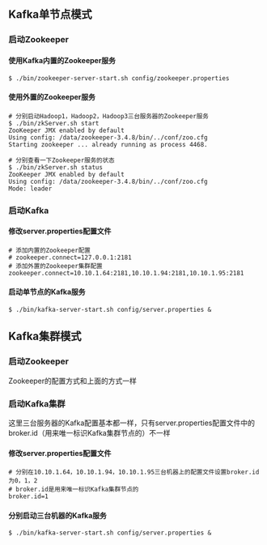 ## Kafka单节点模式

### 启动Zookeeper

#### 使用Kafka内置的Zookeeper服务
```
$ ./bin/zookeeper-server-start.sh config/zookeeper.properties
```

#### 使用外置的Zookeeper服务
```
# 分别启动Hadoop1，Hadoop2，Hadoop3三台服务器的Zookeeper服务
$ ./bin/zkServer.sh start
ZooKeeper JMX enabled by default
Using config: /data/zookeeper-3.4.8/bin/../conf/zoo.cfg
Starting zookeeper ... already running as process 4468.

# 分别查看一下Zookeeper服务的状态
$ ./bin/zkServer.sh status
ZooKeeper JMX enabled by default
Using config: /data/zookeeper-3.4.8/bin/../conf/zoo.cfg
Mode: leader
```

### 启动Kafka

#### 修改server.properties配置文件
```
# 添加内置的Zookeeper配置
# zookeeper.connect=127.0.0.1:2181
# 添加外置的Zookeeper集群配置
zookeeper.connect=10.10.1.64:2181,10.10.1.94:2181,10.10.1.95:2181
```

#### 启动单节点的Kafka服务
```
$ ./bin/kafka-server-start.sh config/server.properties &
```

## Kafka集群模式

### 启动Zookeeper

Zookeeper的配置方式和上面的方式一样

### 启动Kafka集群

这里三台服务器的Kafka配置基本都一样，只有server.properties配置文件中的broker.id（用来唯一标识Kafka集群节点的）不一样

#### 修改server.properties配置文件
```
# 分别在10.10.1.64，10.10.1.94，10.10.1.95三台机器上的配置文件设置broker.id为0，1，2
# broker.id是用来唯一标识Kafka集群节点的
broker.id=1
```

#### 分别启动三台机器的Kafka服务
```
$ ./bin/kafka-server-start.sh config/server.properties &
```
